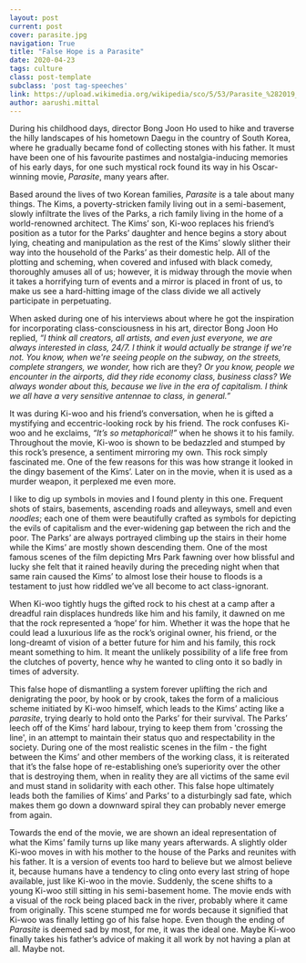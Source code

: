```yaml
---
layout: post
current: post
cover: parasite.jpg
navigation: True
title: "False Hope is a Parasite"
date: 2020-04-23
tags: culture
class: post-template
subclass: 'post tag-speeches'
link: https://upload.wikimedia.org/wikipedia/sco/5/53/Parasite_%282019_film%29.png
author: aarushi.mittal
---
```

During his childhood days, director Bong Joon Ho used to hike and traverse the hilly landscapes of his hometown Daegu in the country of South Korea, where he gradually became fond of collecting stones with his father. It must have been one of his favourite pastimes and nostalgia-inducing memories of his early days, for one such mystical rock found its way in his Oscar-winning movie, *Parasite*, many years after.

Based around the lives of two Korean families, *Parasite* is a tale about many things. The Kims, a poverty-stricken family living out in a semi-basement, slowly infiltrate the lives of the Parks, a rich family living in the home of a world-renowned architect. The Kims’ son, Ki-woo replaces his friend’s position as a tutor for the Parks’ daughter and hence begins a story about lying, cheating and manipulation as the rest of the Kims’ slowly slither their way into the household of the Parks’ as their domestic help. All of the plotting and scheming, when covered and infused with black comedy, thoroughly amuses all of us; however, it is midway through the movie when it takes a horrifying turn of events and a mirror is placed in front of us, to make us see a hard-hitting image of the class divide we all actively participate in perpetuating.

When asked during one of his interviews about where he got the inspiration for incorporating class-consciousness in his art, director Bong Joon Ho replied, *“I think all creators, all artists, and even just everyone, we are always interested in class, 24/7. I think it would actually be strange if we're not. You know, when we're seeing people on the subway, on the streets, complete strangers, we wonder,* how rich are they? *Or you know, people we encounter in the airports, did they ride economy class, business class? We always wonder about this, because we live in the era of capitalism. I think we all have a very sensitive antennae to class, in general.”*

It was during Ki-woo and his friend’s conversation, when he is gifted a mystifying and eccentric-looking rock by his friend. The rock confuses Ki-woo and he exclaims, *“It’s so metaphorical!”* when he shows it to his family. Throughout the movie, Ki-woo is shown to be bedazzled and stumped by this rock’s presence, a sentiment mirroring my own. This rock simply fascinated me. One of the few reasons for this was how strange it looked in the dingy basement of the Kims’. Later on in the movie, when it is used as a murder weapon, it perplexed me even more.

I like to dig up symbols in movies and I found plenty in this one. Frequent shots of stairs, basements, ascending roads and alleyways, smell and even *noodles*; each one of them were beautifully crafted as symbols for depicting the evils of capitalism and the ever-widening gap between the rich and the poor. The Parks’ are always portrayed climbing up the stairs in their home while the Kims’ are mostly shown descending them. One of the most famous scenes of the film depicting Mrs Park fawning over how blissful and lucky she felt that it rained heavily during the preceding night when that same rain caused the Kims’ to almost lose their house to floods is a testament to just how riddled we’ve all become to act class-ignorant.

When Ki-woo tightly hugs the gifted rock to his chest at a camp after a dreadful rain displaces hundreds like him and his family, it dawned on me that the rock represented a ‘hope’ for him. Whether it was the hope that he could lead a luxurious life as the rock’s original owner, his friend, or the long-dreamt of vision of a better future for him and his family, this rock meant something to him. It meant the unlikely possibility of a life free from the clutches of poverty, hence why he wanted to cling onto it so badly in times of adversity.

This false hope of dismantling a system forever uplifting the rich and denigrating the poor, by hook or by crook, takes the form of a malicious scheme initiated by Ki-woo himself, which leads to the Kims’ acting like a *parasite*, trying dearly to hold onto the Parks’ for their survival. The Parks’ leech off of the Kims’ hard labour, trying to keep them from 'crossing the line', in an attempt to maintain their status quo and respectability in the society. During one of the most realistic scenes in the film - the fight between the Kims’ and other members of the working class, it is reiterated that it’s the false hope of re-establishing one’s superiority over the other that is destroying them, when in reality they are all victims of the same evil and must stand in solidarity with each other. This false hope ultimately leads both the families of Kims’ and Parks’ to a disturbingly sad fate, which makes them go down a downward spiral they can probably never emerge from again.

Towards the end of the movie, we are shown an ideal representation of what the Kims’ family turns up like many years afterwards. A slightly older Ki-woo moves in with his mother to the house of the Parks and reunites with his father. It is a version of events too hard to believe but we almost believe it, because humans have a tendency to cling onto every last string of hope available, just like Ki-woo in the movie. Suddenly, the scene shifts to a young Ki-woo still sitting in his semi-basement home. The movie ends with a visual of the rock being placed back in the river, probably where it came from originally. This scene stumped me for words because it signified that Ki-woo was finally letting go of his false hope. Even though the ending of *Parasite* is deemed sad by most, for me, it was the ideal one. Maybe Ki-woo finally takes his father’s advice of making it all work by not having a plan at all. Maybe not.
